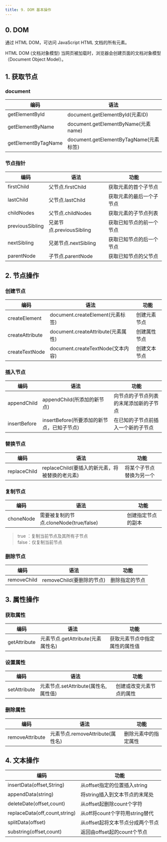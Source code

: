 ```yaml
---
title: 9. DOM 基本操作
---
```

## 0. DOM

通过 HTML DOM，可访问 JavaScript HTML 文档的所有元素。

HTML DOM (文档对象模型)
当网页被加载时，浏览器会创建页面的文档对象模型（Document Object Model）。

## 1. 获取节点

### document

编码|语法
-|-|
getElementById|document.getElementById(元素ID)
getElementByName|document.getElementByName(元素name)
getElementByTagName|document.getElementByTagName(元素标签)

### 节点指针

编码|语法|功能
-|-|-|
firstChild|父节点.firstChild|获取元素的首个子节点
lastChild|父节点.lastChild|获取元素的最后一个子节点
childNodes|父节点.childNodes|获取元素的子节点列表
previousSibling|兄弟节点.previousSibling|获取已知节点的前一个节点
nextSibling|兄弟节点.nextSibling|获取已知节点的后一个节点
parentNode|子节点.parentNode|获取已知节点的父节点

## 2. 节点操作

### 创建节点

编码|语法|功能
-|-|-|
createElement|document.createElement(元素标签)|创建元素节点
createAttribute|document.createAttribute(元素属性)|创建属性节点
createTextNode|document.createTextNode(文本内容)|创建文本节点

### 插入节点

编码|语法|功能
-|-|-|
appendChild|appendChild(所添加的新节点)|向节点的子节点列表的末尾添加新的子节点
insertBefore|insertBefore(所要添加的新节点，已知子节点)|在已知的子节点前插入一个新的子节点

### 替换节点

编码|语法|功能
-|-|-|
replaceChild|replaceChild(要插入的新元素，将被替换的老元素)|将某个子节点替换为另一个

### 复制节点

编码|语法|功能
-|-|-|
choneNode|需要被复制的节点.cloneNode(true/false)|创建指定节点的副本

>true ：复制当前节点及其所有子节点<br/>
>false：仅复制当前节点

### 删除节点

编码|语法|功能
-|-|-|
removeChild|removeChild(要删除的节点)|删除指定的节点

## 3. 属性操作

### 获取属性

编码|语法|功能
-|-|-|
getAttribute|元素节点.getAttribute(元素属性名)|获取元素节点中指定属性的属性值

### 设置属性

编码|语法|功能
-|-|-|
setAttribute|元素节点.setAttribute(属性名,属性值)|创建或改变元素节点的属性

### 删除属性

编码|语法|功能
-|-|-|
removeAttribute|元素节点.removeAttribute(属性名)|删除元素中的指定属性

## 4. 文本操作

编码|功能
-|-|
insertData(offset,String)|从offset指定的位置插入string
appendData(string)|将string插入到文本节点的末尾处
deleteDate(offset,count)|从offset起删除count个字符
replaceData(off,count,string)|从off将count个字符用string替代
splitData(offset)|从offset起将文本节点分成两个节点
substring(offset,count)|返回由offset起的count个节点

